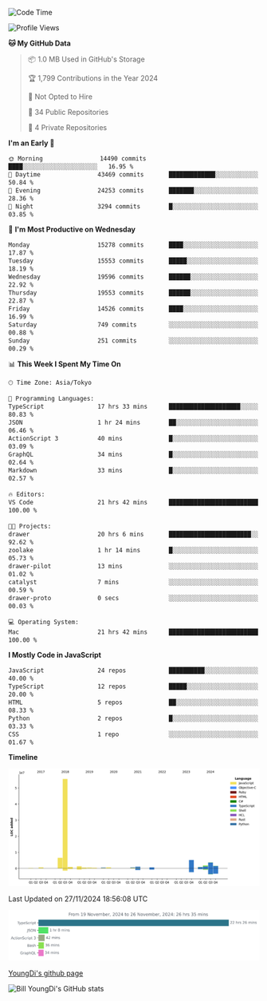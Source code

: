 <!--START_SECTION:waka-->
![Code Time](http://img.shields.io/badge/Code%20Time-1%2C059%20hrs%2058%20mins-blue)

![Profile Views](http://img.shields.io/badge/Profile%20Views-0-blue)

**🐱 My GitHub Data** 

> 📦 1.0 MB Used in GitHub's Storage 
 > 
> 🏆 1,799 Contributions in the Year 2024
 > 
> 🚫 Not Opted to Hire
 > 
> 📜 34 Public Repositories 
 > 
> 🔑 4 Private Repositories 
 > 
**I'm an Early 🐤** 

```text
🌞 Morning                14490 commits       ████░░░░░░░░░░░░░░░░░░░░░   16.95 % 
🌆 Daytime                43469 commits       █████████████░░░░░░░░░░░░   50.84 % 
🌃 Evening                24253 commits       ███████░░░░░░░░░░░░░░░░░░   28.36 % 
🌙 Night                  3294 commits        █░░░░░░░░░░░░░░░░░░░░░░░░   03.85 % 
```
📅 **I'm Most Productive on Wednesday** 

```text
Monday                   15278 commits       ████░░░░░░░░░░░░░░░░░░░░░   17.87 % 
Tuesday                  15553 commits       █████░░░░░░░░░░░░░░░░░░░░   18.19 % 
Wednesday                19596 commits       ██████░░░░░░░░░░░░░░░░░░░   22.92 % 
Thursday                 19553 commits       ██████░░░░░░░░░░░░░░░░░░░   22.87 % 
Friday                   14526 commits       ████░░░░░░░░░░░░░░░░░░░░░   16.99 % 
Saturday                 749 commits         ░░░░░░░░░░░░░░░░░░░░░░░░░   00.88 % 
Sunday                   251 commits         ░░░░░░░░░░░░░░░░░░░░░░░░░   00.29 % 
```


📊 **This Week I Spent My Time On** 

```text
🕑︎ Time Zone: Asia/Tokyo

💬 Programming Languages: 
TypeScript               17 hrs 33 mins      ████████████████████░░░░░   80.83 % 
JSON                     1 hr 24 mins        ██░░░░░░░░░░░░░░░░░░░░░░░   06.46 % 
ActionScript 3           40 mins             █░░░░░░░░░░░░░░░░░░░░░░░░   03.09 % 
GraphQL                  34 mins             █░░░░░░░░░░░░░░░░░░░░░░░░   02.64 % 
Markdown                 33 mins             █░░░░░░░░░░░░░░░░░░░░░░░░   02.57 % 

🔥 Editors: 
VS Code                  21 hrs 42 mins      █████████████████████████   100.00 % 

🐱‍💻 Projects: 
drawer                   20 hrs 6 mins       ███████████████████████░░   92.62 % 
zoolake                  1 hr 14 mins        █░░░░░░░░░░░░░░░░░░░░░░░░   05.73 % 
drawer-pilot             13 mins             ░░░░░░░░░░░░░░░░░░░░░░░░░   01.02 % 
catalyst                 7 mins              ░░░░░░░░░░░░░░░░░░░░░░░░░   00.59 % 
drawer-proto             0 secs              ░░░░░░░░░░░░░░░░░░░░░░░░░   00.03 % 

💻 Operating System: 
Mac                      21 hrs 42 mins      █████████████████████████   100.00 % 
```

**I Mostly Code in JavaScript** 

```text
JavaScript               24 repos            ██████████░░░░░░░░░░░░░░░   40.00 % 
TypeScript               12 repos            █████░░░░░░░░░░░░░░░░░░░░   20.00 % 
HTML                     5 repos             ██░░░░░░░░░░░░░░░░░░░░░░░   08.33 % 
Python                   2 repos             █░░░░░░░░░░░░░░░░░░░░░░░░   03.33 % 
CSS                      1 repo              ░░░░░░░░░░░░░░░░░░░░░░░░░   01.67 % 
```



**Timeline**

![Lines of Code chart](https://raw.githubusercontent.com/Youngdi/Youngdi/master/assets/bar_graph.png)


 Last Updated on 27/11/2024 18:56:08 UTC
<!--END_SECTION:waka-->

![wakatime](./images/stat.svg)

[YoungDi's github page](https://youngdi.github.io)

![Bill YoungDi's GitHub stats](https://github-readme-stats.vercel.app/api?username=youngdi&count_private=true&show_icons=true)
